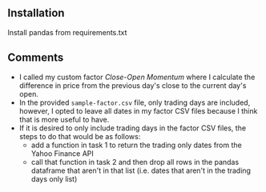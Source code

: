 ## Installation

Install pandas from requirements.txt

## Comments

- I called my custom factor _Close-Open Momentum_ where I calculate the difference in price from the previous day's close to the current day's open.
- In the provided `sample-factor.csv` file, only trading days are included, however, I opted to leave all dates in my factor CSV files because I think that is more useful to have.
- If it is desired to only include trading days in the factor CSV files, the steps to do that would be as follows:
  - add a function in task 1 to return the trading only dates from the Yahoo Finance API
  - call that function in task 2 and then drop all rows in the pandas dataframe that aren't in that list (i.e. dates that aren't in the trading days only list)
